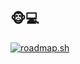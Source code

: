## 🐵💻

[![roadmap.sh](https://roadmap.sh/card/tall/67128896791f57dd60c58669?variant=dark&roadmaps=git-github%2Cdatastructures-and-algorithms%2Ccomputer-science%2Clinux)](https://roadmap.sh)
